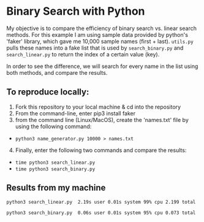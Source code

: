 # Binary Search with Python

My objective is to compare the efficiency of binary search vs. linear search methods.
For this example I am using sample data provided by python's 'faker' library, which gave me 10,000 sample names (first + last).
`utils.py` pulls these names into a fake list that is used by `search_binary.py` and `search_linear.py` to return the index of a certain value (key).

In order to see the difference, we will search for every name in the list using both methods, and compare the results.

## To reproduce locally:
1. Fork this repository to your local machine & cd into the repository
2. From the command-line, enter pip3 install faker
3. from the command line (Linux/MacOS), create the 'names.txt' file by using the following command:
- `python3 name_generator.py 10000 > names.txt`
4. Finally, enter the following two commands and compare the results:
- `time python3 search_linear.py`
- `time python3 search_binary.py`


## Results from my machine
`python3 search_linear.py  2.19s user 0.01s system 99% cpu 2.199 total`

`python3 search_binary.py  0.06s user 0.01s system 95% cpu 0.073 total`





    
